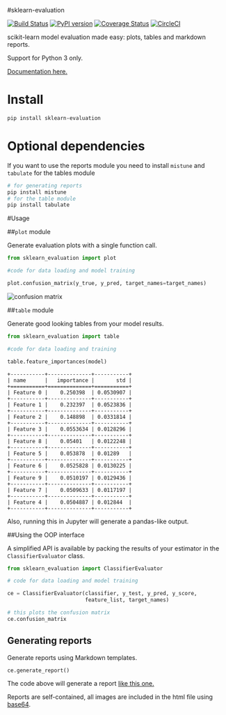 #sklearn-evaluation

[![Build Status](https://travis-ci.org/edublancas/sklearn-evaluation.svg)](https://travis-ci.org/edublancas/sklearn-evaluation) [![PyPI version](https://badge.fury.io/py/sklearn-evaluation.svg)](https://badge.fury.io/py/sklearn-evaluation) [![Coverage Status](https://coveralls.io/repos/github/edublancas/sklearn-evaluation/badge.svg)](https://coveralls.io/github/edublancas/sklearn-evaluation) [![CircleCI](https://circleci.com/gh/edublancas/sklearn-evaluation.svg?style=shield)](https://circleci.com/gh/edublancas/sklearn-evaluation)



scikit-learn model evaluation made easy: plots, tables and markdown reports.

Support for Python 3 only.

[Documentation here.](http://edublancas.github.io/sklearn-evaluation)

# Install  

```bash
pip install sklearn-evaluation
```

# Optional dependencies

If you want to use the reports module you need to install `mistune` and `tabulate` for the tables module

```bash
# for generating reports
pip install mistune
# for the table module
pip install tabulate
```

#Usage

##`plot` module

Generate evaluation plots with a single function call.
```python
from sklearn_evaluation import plot

#code for data loading and model training

plot.confusion_matrix(y_true, y_pred, target_names=target_names)
```

![confusion matrix](examples/cm.png)

##`table` module

Generate good looking tables from your model results.

```python
from sklearn_evaluation import table

#code for data loading and training

table.feature_importances(model)
```

```
+-----------+--------------+-----------+
| name      |   importance |       std |
+===========+==============+===========+
| Feature 0 |    0.250398  | 0.0530907 |
+-----------+--------------+-----------+
| Feature 1 |    0.232397  | 0.0523836 |
+-----------+--------------+-----------+
| Feature 2 |    0.148898  | 0.0331814 |
+-----------+--------------+-----------+
| Feature 3 |    0.0553634 | 0.0128296 |
+-----------+--------------+-----------+
| Feature 8 |    0.05401   | 0.0122248 |
+-----------+--------------+-----------+
| Feature 5 |    0.053878  | 0.01289   |
+-----------+--------------+-----------+
| Feature 6 |    0.0525828 | 0.0130225 |
+-----------+--------------+-----------+
| Feature 9 |    0.0510197 | 0.0129436 |
+-----------+--------------+-----------+
| Feature 7 |    0.0509633 | 0.0117197 |
+-----------+--------------+-----------+
| Feature 4 |    0.0504887 | 0.012844  |
+-----------+--------------+-----------+
```

Also, running this in Jupyter will generate a pandas-like output.

##Using the OOP interface

A simplified API is available by packing the results of your estimator in the `ClassifierEvaluator` class.

```python
from sklearn_evaluation import ClassifierEvaluator

# code for data loading and model training

ce = ClassifierEvaluator(classifier, y_test, y_pred, y_score,
                         feature_list, target_names)

# this plots the confusion matrix
ce.confusion_matrix
```

## Generating reports

Generate reports using Markdown templates.

```python
ce.generate_report()
```


The code above will generate a report [like this one.](http://htmlpreview.github.com/?https://github.com/edublancas/sklearn-model-evaluation/blob/master/examples/report.html)

Reports are self-contained, all images are included in the html file using [base64](https://en.wikipedia.org/wiki/Base64).